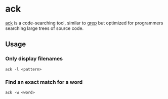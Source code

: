 # ack

[ack](http://beyondgrep.com/) is a code-searching tool, similar to
[grep](http://www.gnu.org/software/grep/) but optimized for programmers
searching large trees of source code.

## Usage

### Only display filenames

```
ack -l <pattern>
```

### Find an exact match for a word

```
ack -w <word>
```
